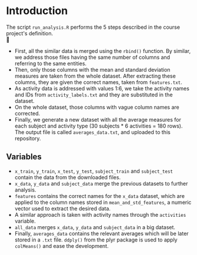 # Introduction  

 The script `run_analysis.R` performs the 5 steps described in the course project's definition.  
    
*  First, all the similar data is merged using the `rbind()` function. By similar, we address those files having the same        number of columns and referring to the same entities.  
*  Then, only those columns with the mean and standard deviation measures are taken from the whole dataset. After extracting     these columns, they are given the correct names, taken from `features.txt`.  
*  As activity data is addressed with values 1:6, we take the activity names and IDs from `activity_labels.txt` and they are     substituted in the dataset.  
*  On the whole dataset, those columns with vague column names are corrected.
*  Finally, we generate a new dataset with all the average measures for each subject and activity type (30 subjects * 6          activities = 180 rows). The output file is called `averages_data.txt`, and uploaded to this repository.  

 ## Variables  

*  `x_train`, `y_train`, `x_test`, `y_test`, `subject_train` and `subject_test` contain the data from the downloaded files.  
*  `x_data`, `y_data` and `subject_data` merge the previous datasets to further analysis.  
*  `features` contains the correct names for the `x_data` dataset, which are applied to the column names stored in               `mean_and_std_features`, a numeric vector used to extract the desired data.  
*  A similar approach is taken with activity names through the `activities` variable.  
*  `all_data` merges `x_data`, `y_data` and `subject_data` in a big dataset.  
*  Finally, `averages_data` contains the relevant averages which will be later stored in a `.txt` file. `ddply()` from the       plyr package is used to apply `colMeans()` and ease the development.  
